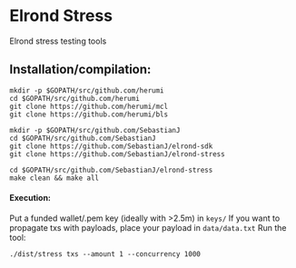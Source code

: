 # Elrond Stress
Elrond stress testing tools

## Installation/compilation: ##
```
mkdir -p $GOPATH/src/github.com/herumi
cd $GOPATH/src/github.com/herumi
git clone https://github.com/herumi/mcl
git clone https://github.com/herumi/bls

mkdir -p $GOPATH/src/github.com/SebastianJ
cd $GOPATH/src/github.com/SebastianJ
git clone https://github.com/SebastianJ/elrond-sdk
git clone https://github.com/SebastianJ/elrond-stress

cd $GOPATH/src/github.com/SebastianJ/elrond-stress
make clean && make all
```

#### Execution: ####
Put a funded wallet/.pem key (ideally with >2.5m) in `keys/`
If you want to propagate txs with payloads, place your payload in `data/data.txt`
Run the tool:
```
./dist/stress txs --amount 1 --concurrency 1000
```
